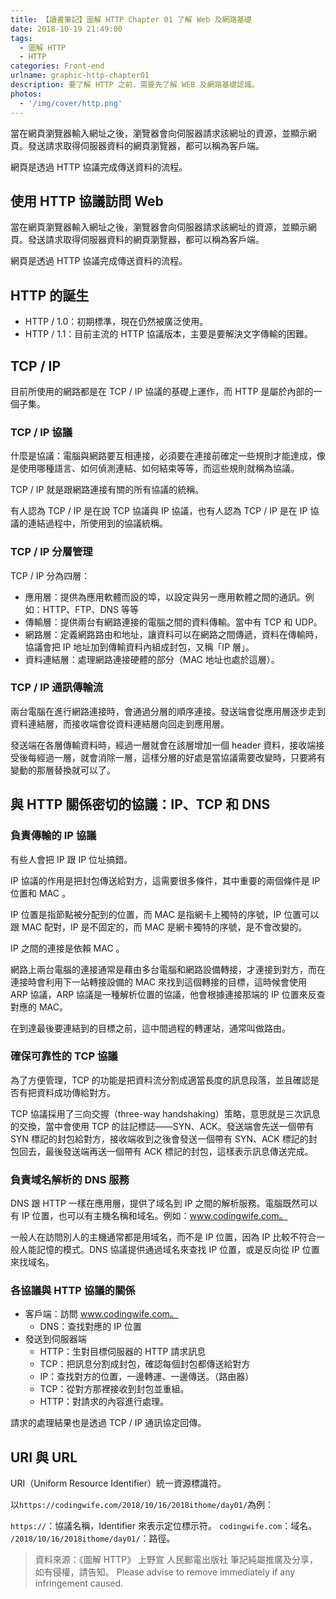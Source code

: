 ```yaml
---
title: 【讀書筆記】圖解 HTTP Chapter 01 了解 Web 及網路基礎
date: 2018-10-19 21:49:00
tags:
  - 圖解 HTTP
  - HTTP
categories: Front-end
urlname: graphic-http-chapter01
description: 要了解 HTTP 之前，需要先了解 WEB 及網路基礎認識。
photos:
  - '/img/cover/http.png'
---
```


當在網頁瀏覽器輸入網址之後，瀏覽器會向伺服器請求該網址的資源，並顯示網頁。發送請求取得伺服器資料的網頁瀏覽器，都可以稱為客戶端。

網頁是透過 HTTP 協議完成傳送資料的流程。

<!--more-->

## 使用 HTTP 協議訪問 Web

當在網頁瀏覽器輸入網址之後，瀏覽器會向伺服器請求該網址的資源，並顯示網頁。發送請求取得伺服器資料的網頁瀏覽器，都可以稱為客戶端。

網頁是透過 HTTP 協議完成傳送資料的流程。

## HTTP 的誕生

- HTTP / 1.0：初期標準，現在仍然被廣泛使用。
- HTTP / 1.1：目前主流的 HTTP 協議版本，主要是要解決文字傳輸的困難。

## TCP / IP

目前所使用的網路都是在 TCP / IP 協議的基礎上運作，而 HTTP 是屬於內部的一個子集。

### TCP / IP 協議

什麼是協議：電腦與網路要互相連接，必須要在連接前確定一些規則才能達成，像是使用哪種語言、如何偵測連結、如何結束等等，而這些規則就稱為協議。

TCP / IP 就是跟網路連接有關的所有協議的統稱。

有人認為 TCP / IP 是在說 TCP 協議與 IP 協議，也有人認為 TCP / IP 是在 IP 協議的連結過程中，所使用到的協議統稱。

### TCP / IP 分層管理

TCP / IP 分為四層：

- 應用層：提供為應用軟體而設的埠，以設定與另一應用軟體之間的通訊。例如：HTTP、FTP、DNS 等等
- 傳輸層：提供兩台有網路連接的電腦之間的資料傳輸。當中有 TCP 和 UDP。
- 網路層：定義網路路由和地址，讓資料可以在網路之間傳遞，資料在傳輸時，協議會把 IP 地址加到傳輸資料內組成封包，又稱「IP 層」。
- 資料連結層：處理網路連接硬體的部分（MAC 地址也處於這層）。

### TCP / IP 通訊傳輸流

兩台電腦在進行網路連接時，會通過分層的順序連接。發送端會從應用層逐步走到資料連結層，而接收端會從資料連結層向回走到應用層。

發送端在各層傳輸資料時，經過一層就會在該層增加一個 header 資料，接收端接受後每經過一層，就會消除一層，這樣分層的好處是當協議需要改變時，只要將有變動的那層替換就可以了。

## 與 HTTP 關係密切的協議：IP、TCP 和 DNS

### 負責傳輸的 IP 協議

有些人會把 IP 跟 IP 位址搞錯。

IP 協議的作用是把封包傳送給對方，這需要很多條件，其中重要的兩個條件是 IP 位置和 MAC 。

IP 位置是指節點被分配到的位置，而 MAC 是指網卡上獨特的序號，IP 位置可以跟 MAC 配對，IP 是不固定的，而 MAC 是網卡獨特的序號，是不會改變的。

IP 之間的連接是依賴 MAC 。

網路上兩台電腦的連接通常是藉由多台電腦和網路設備轉接，才連接到對方，而在連接時會利用下一站轉接設備的 MAC 來找到這個轉接的目標，這時候會使用 ARP 協議，ARP 協議是一種解析位置的協議，他會根據連接那端的 IP 位置來反查對應的 MAC。

在到達最後要連結到的目標之前，這中間過程的轉運站，通常叫做路由。

### 確保可靠性的 TCP 協議

為了方便管理，TCP 的功能是把資料流分割成適當長度的訊息段落，並且確認是否有把資料成功傳給對方。

TCP 協議採用了三向交握（three-way handshaking）策略，意思就是三次訊息的交換，當中會使用 TCP 的註記標誌——SYN、ACK。發送端會先送一個帶有 SYN 標記的封包給對方，接收端收到之後會發送一個帶有 SYN、ACK 標記的封包回去，最後發送端再送一個帶有 ACK 標記的封包，這樣表示訊息傳送完成。

### 負責域名解析的 DNS 服務

DNS 跟 HTTP 一樣在應用層，提供了域名到 IP 之間的解析服務。電腦既然可以有 IP 位置，也可以有主機名稱和域名。例如：www.codingwife.com。

一般人在訪問別人的主機通常都是用域名，而不是 IP 位置，因為 IP 比較不符合一般人能記憶的模式。DNS 協議提供通過域名來查找 IP 位置，或是反向從 IP 位置來找域名。

### 各協議與 HTTP 協議的關係

- 客戶端：訪問 www.codingwife.com。
  - DNS：查找對應的 IP 位置
- 發送到伺服器端
  - HTTP：生對目標伺服器的 HTTP 請求訊息
  - TCP：把訊息分割成封包，確認每個封包都傳送給對方
  - IP：查找對方的位置，一邊轉運、一邊傳送。（路由器）
  - TCP：從對方那裡接收到封包並重組。
  - HTTP：對請求的內容進行處理。

請求的處理結果也是透過 TCP / IP 通訊協定回傳。

## URI 與 URL

URI（Uniform Resource Identifier）統一資源標識符。

以`https://codingwife.com/2018/10/16/2018ithome/day01/`為例：

`https://`：協議名稱，Identifier 來表示定位標示符。
`codingwife.com`：域名。
`/2018/10/16/2018ithome/day01/`：路徑。

> 資料來源：《圖解 HTTP》 上野宣 人民郵電出版社
> 筆記純屬推廣及分享，如有侵權，請告知。
> Please advise to remove immediately if any infringement caused.
